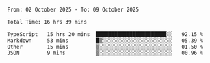 <!--START_SECTION:waka-->

```txt
From: 02 October 2025 - To: 09 October 2025

Total Time: 16 hrs 39 mins

TypeScript   15 hrs 20 mins  ███████████████████████░░   92.15 %
Markdown     53 mins         █▒░░░░░░░░░░░░░░░░░░░░░░░   05.39 %
Other        15 mins         ▒░░░░░░░░░░░░░░░░░░░░░░░░   01.50 %
JSON         9 mins          ▒░░░░░░░░░░░░░░░░░░░░░░░░   00.96 %
```

<!--END_SECTION:waka-->
